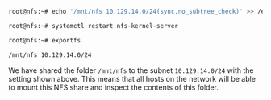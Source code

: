

```bash
root@nfs:~# echo '/mnt/nfs 10.129.14.0/24(sync,no_subtree_check)' >> /etc/exports

root@nfs:~# systemctl restart nfs-kernel-server

root@nfs:~# exportfs

/mnt/nfs 10.129.14.0/24
```

We have shared the folder `/mnt/nfs` to the subnet `10.129.14.0/24` with the setting shown above. This means that all hosts on the network will be able to mount this NFS share and inspect the contents of this folder.
